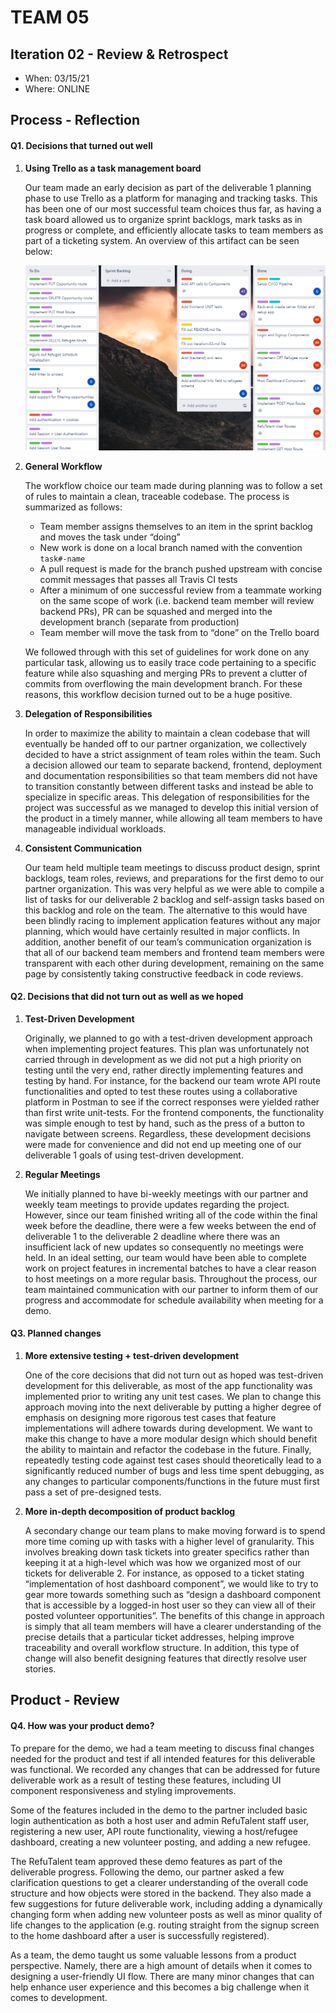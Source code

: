 # TEAM 05

## Iteration 02 - Review & Retrospect

 * When: 03/15/21
 * Where: ONLINE

## Process - Reflection


#### Q1. Decisions that turned out well

1. **Using Trello as a task management board**

    Our team made an early decision as part of the deliverable 1 planning phase to use Trello as a platform for managing and tracking tasks. This has been one of our most successful team choices thus far, as having a task board allowed us to organize sprint backlogs, mark tasks as in progress or complete, and efficiently allocate tasks to team members as part of a ticketing system. An overview of this artifact can be seen below: 

    ![trello](./images/trelloBoard.png)

2. **General Workflow**

    The workflow choice our team made during planning was to follow a set of rules to maintain a clean, traceable codebase. The process is summarized as follows: 

    - Team member assigns themselves to an item in the sprint backlog and moves the task under “doing” 
    - New work is done on a local branch named with the convention `task#-name`
    - A pull request is made for the branch pushed upstream with concise commit messages that passes all Travis CI tests 
    - After a minimum of one successful review from a teammate working on the same scope of work (i.e. backend team member will review backend PRs), PR can be squashed and merged into the development branch (separate from production)
    - Team member will move the task from to “done” on the Trello board 

    We followed through with this set of guidelines for work done on any particular task, allowing us to easily trace code pertaining to a specific feature while also squashing and merging PRs to prevent a clutter of commits from overflowing the main development branch. For these reasons, this workflow decision turned out to be a huge positive. 

3. **Delegation of Responsibilities**

    In order to maximize the ability to maintain a clean codebase that will eventually be handed off to our partner organization, we collectively decided to have a strict assignment of team roles within the team. Such a decision allowed our team to separate backend, frontend, deployment and documentation responsibilities so that team members did not have to transition constantly between different tasks and instead be able to specialize in specific areas. This delegation of responsibilities for the project was successful as we managed to develop this initial version of the product in a timely manner, while allowing all team members to have manageable individual workloads.   

4. **Consistent Communication**

    Our team held multiple team meetings to discuss product design, sprint backlogs, team roles, reviews, and preparations for the first demo to our partner organization. This was very helpful as we were able to compile a list of tasks for our deliverable 2 backlog and self-assign tasks based on this backlog and role on the team. The alternative to this would have been blindly racing to implement application features without any major planning, which would have certainly resulted in major conflicts. In addition, another benefit of our team’s communication organization is that all of our backend team members and frontend team members were transparent with each other during development, remaining on the same page by consistently taking constructive feedback in code reviews.


#### Q2. Decisions that did not turn out as well as we hoped

1. **Test-Driven Development**

    Originally, we planned to go with a test-driven development approach when implementing project features. This plan was unfortunately not carried through in development as we did not put a high priority on testing until the very end, rather directly implementing features and testing by hand. For instance, for the backend our team wrote API route functionalities and opted to test these routes using a collaborative platform in Postman to see if the correct responses were yielded rather than first write unit-tests. For the frontend components, the functionality was simple enough to test by hand, such as the press of a button to navigate between screens. Regardless, these development decisions were made for convenience and did not end up meeting one of our deliverable 1 goals of using test-driven development.   

2. **Regular Meetings**

    We initially planned to have bi-weekly meetings with our partner and weekly team meetings to provide updates regarding the project. However, since our team finished writing all of the code within the final week before the deadline, there were a few weeks between the end of deliverable 1 to the deliverable 2 deadline where there was an insufficient lack of new updates so consequently no meetings were held. In an ideal setting, our team would have been able to complete work on project features in incremental batches to have a clear reason to host meetings on a more regular basis. Throughout the process, our team maintained communication with our partner to inform them of our progress and accommodate for schedule availability when meeting for a demo.  


#### Q3. Planned changes

1. **More extensive testing + test-driven development**

    One of the core decisions that did not turn out as hoped was test-driven development for this deliverable, as most of the app functionality was implemented prior to writing any unit test cases. We plan to change this approach moving into the next deliverable by putting a higher degree of emphasis on designing more rigorous test cases that feature implementations will adhere towards during development. We want to make this change to have a more modular design which should benefit the ability to maintain and refactor the codebase in the future. Finally, repeatedly testing code against test cases should theoretically lead to a significantly reduced number of bugs and less time spent debugging, as any changes to particular components/functions in the future must first pass a set of pre-designed tests.  

2. **More in-depth decomposition of product backlog**

    A secondary change our team plans to make moving forward is to spend more time coming up with tasks with a higher level of granularity. This involves breaking down task tickets into greater specifics rather than keeping it at a high-level which was how we organized most of our tickets for deliverable 2. For instance, as opposed to a ticket stating “implementation of host dashboard component”, we would like to try to gear more towards something such as “design a dashboard component that is accessible by a logged-in host user so they can view all of their posted volunteer opportunities”. The benefits of this change in approach is simply that all team members will have a clearer understanding of the precise details that a particular ticket addresses, helping improve traceability and overall workflow structure. In addition, this type of change will also benefit designing features that directly resolve user stories.  


## Product - Review

#### Q4. How was your product demo?

To prepare for the demo, we had a team meeting to discuss final changes needed for the product and test if all intended features for this deliverable was functional. We recorded any changes that can be addressed for future deliverable work as a result of testing these features, including UI component responsiveness and styling improvements. 

Some of the features included in the demo to the partner included basic login authentication as both a host user and admin RefuTalent staff user, registering a new user, API route functionality, viewing a host/refugee dashboard, creating a new volunteer posting, and adding a new refugee. 

The RefuTalent team approved these demo features as part of the deliverable progress. Following the demo, our partner asked a few clarification questions to get a clearer understanding of the overall code structure and how objects were stored in the backend. They also made a few suggestions for future deliverable work, including adding a dynamically changing form when adding new volunteer posts as well as minor quality of life changes to the application (e.g. routing straight from the signup screen to the home dashboard after a user is successfully registered).  

As a team, the demo taught us some valuable lessons from a product perspective. Namely, there are a high amount of details when it comes to designing a user-friendly UI flow. There are many minor changes that can help enhance user experience and this becomes a big challenge when it comes to development. 
